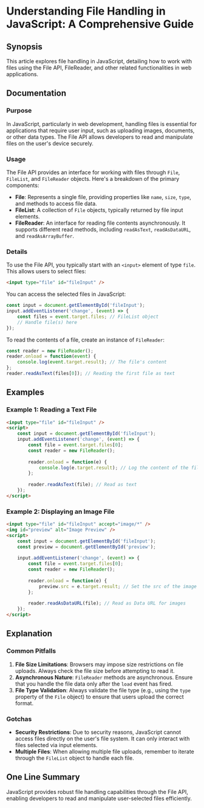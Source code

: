 <!--
Meta Description: # Understanding File Handling in JavaScript: A Comprehensive Guide ## Synopsis This article explores file handling in JavaScript, detailing how to wor...
Meta Keywords: file, files, input, const, event
-->

# Understanding File Handling in JavaScript: A Comprehensive Guide

## Synopsis
This article explores file handling in JavaScript, detailing how to work with files using the File API, FileReader, and other related functionalities in web applications.

## Documentation

### Purpose
In JavaScript, particularly in web development, handling files is essential for applications that require user input, such as uploading images, documents, or other data types. The File API allows developers to read and manipulate files on the user's device securely.

### Usage
The File API provides an interface for working with files through `File`, `FileList`, and `FileReader` objects. Here's a breakdown of the primary components:

- **File**: Represents a single file, providing properties like `name`, `size`, `type`, and methods to access file data.
- **FileList**: A collection of `File` objects, typically returned by file input elements.
- **FileReader**: An interface for reading file contents asynchronously. It supports different read methods, including `readAsText`, `readAsDataURL`, and `readAsArrayBuffer`.

### Details
To use the File API, you typically start with an `<input>` element of type `file`. This allows users to select files:

```html
<input type="file" id="fileInput" />
```

You can access the selected files in JavaScript:

```javascript
const input = document.getElementById('fileInput');
input.addEventListener('change', (event) => {
    const files = event.target.files; // FileList object
    // Handle file(s) here
});
```

To read the contents of a file, create an instance of `FileReader`:

```javascript
const reader = new FileReader();
reader.onload = function(event) {
    console.log(event.target.result); // The file's content
};
reader.readAsText(files[0]); // Reading the first file as text
```

## Examples

### Example 1: Reading a Text File
```html
<input type="file" id="fileInput" />
<script>
    const input = document.getElementById('fileInput');
    input.addEventListener('change', (event) => {
        const file = event.target.files[0];
        const reader = new FileReader();
        
        reader.onload = function(e) {
            console.log(e.target.result); // Log the content of the file
        };
        
        reader.readAsText(file); // Read as text
    });
</script>
```

### Example 2: Displaying an Image File
```html
<input type="file" id="fileInput" accept="image/*" />
<img id="preview" alt="Image Preview" />
<script>
    const input = document.getElementById('fileInput');
    const preview = document.getElementById('preview');
    
    input.addEventListener('change', (event) => {
        const file = event.target.files[0];
        const reader = new FileReader();
        
        reader.onload = function(e) {
            preview.src = e.target.result; // Set the src of the image to the file content
        };
        
        reader.readAsDataURL(file); // Read as Data URL for images
    });
</script>
```

## Explanation
### Common Pitfalls
1. **File Size Limitations**: Browsers may impose size restrictions on file uploads. Always check the file size before attempting to read it.
2. **Asynchronous Nature**: `FileReader` methods are asynchronous. Ensure that you handle the file data only after the `load` event has fired.
3. **File Type Validation**: Always validate the file type (e.g., using the `type` property of the `File` object) to ensure that users upload the correct format.

### Gotchas
- **Security Restrictions**: Due to security reasons, JavaScript cannot access files directly on the user's file system. It can only interact with files selected via input elements.
- **Multiple Files**: When allowing multiple file uploads, remember to iterate through the `FileList` object to handle each file.

## One Line Summary
JavaScript provides robust file handling capabilities through the File API, enabling developers to read and manipulate user-selected files efficiently.